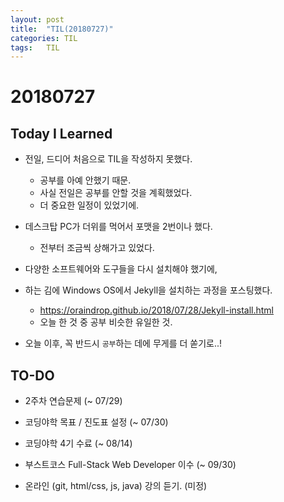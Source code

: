 ```yaml
---
layout: post
title:  "TIL(20180727)"
categories: TIL
tags:	TIL
---
```

# 20180727
## Today I Learned

- 전일, 드디어 처음으로 TIL을 작성하지 못했다.
    - 공부를 아예 안했기 때문.
    - 사실 전일은 공부를 안할 것을 계획했었다.
    - 더 중요한 일정이 있었기에.

- 데스크탑 PC가 더위를 먹어서 포맷을 2번이나 했다.
    - 전부터 조금씩 상해가고 있었다.
- 다양한 소프트웨어와 도구들을 다시 설치해야 했기에,
- 하는 김에 Windows OS에서 Jekyll을 설치하는 과정을 포스팅했다.
    - <https://oraindrop.github.io/2018/07/28/Jekyll-install.html>
    - 오늘 한 것 중 공부 비슷한 유일한 것.

- 오늘 이후, 꼭 반드시 `공부`하는 데에 무게를 더 쏟기로..!

## TO-DO
- 2주차 연습문제 (~ 07/29)
- 코딩야학 목표 / 진도표 설정 (~ 07/30)
- 코딩야학 4기 수료 (~ 08/14)

- 부스트코스 Full-Stack Web Developer 이수 (~ 09/30)

- 온라인 (git, html/css, js, java) 강의 듣기. (미정)